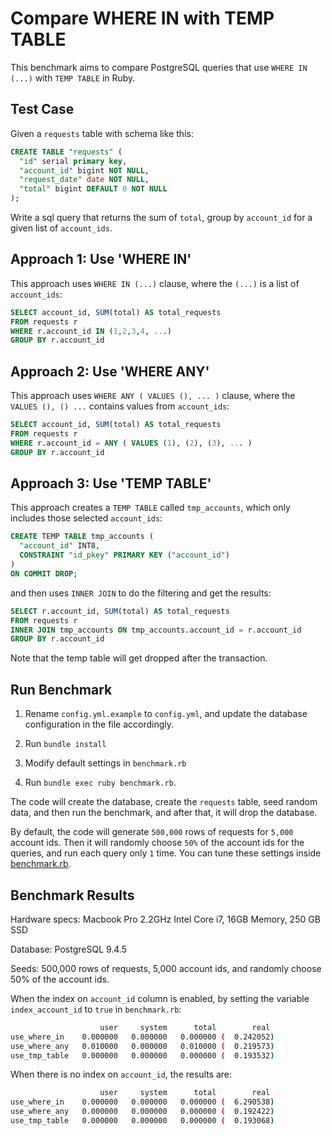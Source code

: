 # Compare WHERE IN with TEMP TABLE
This benchmark aims to compare PostgreSQL queries that use `WHERE IN (...)` with `TEMP TABLE` in Ruby.

## Test Case
Given a `requests` table with schema like this:

```sql
CREATE TABLE "requests" (
  "id" serial primary key,
  "account_id" bigint NOT NULL,
  "request_date" date NOT NULL,
  "total" bigint DEFAULT 0 NOT NULL
);
```

Write a sql query that returns the sum of `total`, group by `account_id` for a given list of `account_ids`.

## Approach 1: Use 'WHERE IN'
This approach uses `WHERE IN (...)` clause, where the `(...)` is a list of `account_ids`:
```sql
SELECT account_id, SUM(total) AS total_requests
FROM requests r
WHERE r.account_id IN (1,2,3,4, ...)
GROUP BY r.account_id
```

## Approach 2: Use 'WHERE ANY'
This approach uses `WHERE ANY ( VALUES (), ... )` clause, where the ` VALUES (), () ...` contains values from `account_ids`:
```sql
SELECT account_id, SUM(total) AS total_requests
FROM requests r
WHERE r.account_id = ANY ( VALUES (1), (2), (3), ... )
GROUP BY r.account_id
```

## Approach 3: Use 'TEMP TABLE'
This approach creates a `TEMP TABLE` called `tmp_accounts`, which only includes those selected `account_ids`:
```sql
CREATE TEMP TABLE tmp_accounts (
  "account_id" INT8,
  CONSTRAINT "id_pkey" PRIMARY KEY ("account_id")
)
ON COMMIT DROP;
```
and then uses `INNER JOIN` to do the filtering and get the results:
```sql
SELECT r.account_id, SUM(total) AS total_requests
FROM requests r
INNER JOIN tmp_accounts ON tmp_accounts.account_id = r.account_id
GROUP BY r.account_id
```
Note that the temp table will get dropped after the transaction.

## Run Benchmark
1. Rename `config.yml.example` to `config.yml`, and update the database configuration in the file accordingly.

2. Run `bundle install`

3. Modify default settings in `benchmark.rb`

4. Run `bundle exec ruby benchmark.rb`.

The code will create the database, create the `requests` table, seed random data, and then run the benchmark, and after that, it will drop the database.

By default, the code will generate `500,000` rows of requests for `5,000` account ids. Then it will randomly choose `50%` of the account ids for the queries, and run each query only `1` time. You can tune these settings inside [benchmark.rb](benchmark.rb).

## Benchmark Results
Hardware specs: Macbook Pro 2.2GHz Intel Core i7, 16GB Memory, 250 GB SSD

Database: PostgreSQL 9.4.5

Seeds: 500,000 rows of requests, 5,000 account ids, and randomly choose 50% of the account ids.

When the index on `account_id` column is enabled, by setting the variable `index_account_id` to `true` in `benchmark.rb`:
```bash
                    user     system      total        real
use_where_in    0.000000   0.000000   0.000000 (  0.242052)
use_where_any   0.010000   0.000000   0.010000 (  0.219573)
use_tmp_table   0.000000   0.000000   0.000000 (  0.193532)
```

When there is no index on `account_id`, the results are:
```bash
                    user     system      total        real
use_where_in    0.000000   0.000000   0.000000 (  6.290538)
use_where_any   0.000000   0.000000   0.000000 (  0.192422)
use_tmp_table   0.000000   0.000000   0.000000 (  0.193068)
```
